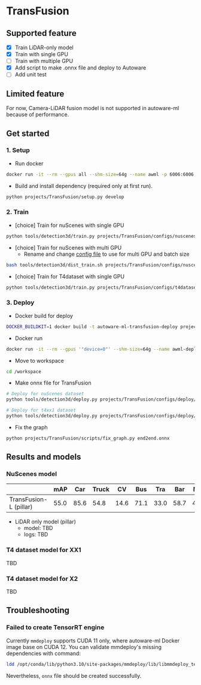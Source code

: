 # TransFusion
## Supported feature

- [x] Train LiDAR-only model
- [x] Train with single GPU
- [ ] Train with multiple GPU
- [x] Add script to make .onnx file and deploy to Autoware
- [ ] Add unit test

## Limited feature

For now, Camera-LiDAR fusion model is not supported in autoware-ml because of performance.

## Get started
### 1. Setup

- Run docker

```sh
docker run -it --rm --gpus all --shm-size=64g --name awml -p 6006:6006 -v $PWD/:/workspace -v $PWD/data:/workspace/data autoware-ml
```

- Build and install dependency (required only at first run).

```sh
python projects/TransFusion/setup.py develop
```

### 2. Train

- [choice] Train for nuScenes with single GPU

```sh
python tools/detection3d/train.py projects/TransFusion/configs/nuscenes/transfusion_lidar_pillar02_second_secfpn_1xb8-cyclic-20e_nus-3d.py
```

- [choice] Train for nuScenes with multi GPU
  - Rename and change [config file](configs/nuscenes/transfusion_lidar_pillar02_second_secfpn_2xb8-cyclic-20e_nus-3d.py) to use for multi GPU and batch size

```sh
bash tools/detection3d/dist_train.sh projects/TransFusion/configs/nuscenes/transfusion_lidar_pillar02_second_secfpn_2xb8-cyclic-20e_nus-3d.py 2
```

- [choice] Train for T4dataset with single GPU

```sh
python tools/detection3d/train.py projects/TransFusion/configs/t4dataset/transfusion_lidar_pillar_second_secfpn_1xb8-cyclic-20e_t4xx1_75m.py
```

### 3. Deploy

- Docker build for deploy

```sh
DOCKER_BUILDKIT=1 docker build -t autoware-ml-transfusion-deploy projects/TransFusion/
```

- Docker run

```sh
docker run -it --rm --gpus '"device=0"' --shm-size=64g --name awml-deploy -v $PWD/:/workspace -v $PWD/data:/workspace/data autoware-ml-transfusion-deploy
```

- Move to workspace

```sh
cd /workspace
```

- Make onnx file for TransFusion

```sh
# Deploy for nuScenes dataset
python tools/detection3d/deploy.py projects/TransFusion/configs/deploy/transfusion_lidar_tensorrt_dynamic-20x5.py projects/TransFusion/configs/nuscenes/transfusion_lidar_pillar02_second_secfpn_1xb8-cyclic-20e_nus-3d.py work_dirs/transfusion_lidar_pillar02_second_secfpn_1xb8-cyclic-20e_nus-3d/epoch_20.pth data/nuscenes/samples/LIDAR_TOP/n008-2018-05-21-11-06-59-0400__LIDAR_TOP__1526915243047392.pcd.bin --device cuda:0 --work-dir /workspace

# Deploy for t4xx1 dataset
python tools/detection3d/deploy.py projects/TransFusion/configs/deploy/transfusion_lidar_tensorrt_dynamic-20x5.py projects/TransFusion/configs/t4dataset/transfusion_lidar_pillar02_second_secfpn_1xb4-cyclic-20e_t4xx1.py work_dirs/transfusion_lidar_pillar02_second_secfpn_1xb4-cyclic-20e_t4xx1/epoch_20.pth data/t4dataset/t4xx1/023b4b43-2b00-444c-bb63-4ee602e30779/data/LIDAR_CONCAT/0.pcd.bin --device cuda:0 --work-dir /workspace
```

- Fix the graph

```sh
python projects/TransFusion/scripts/fix_graph.py end2end.onnx
```

## Results and models
### NuScenes model

|                        | mAP  | Car  | Truck | CV   | Bus  | Tra  | Bar  | Mot  | Bic  | Ped  | Cone |
| ---------------------- | ---- | ---- | ----- | ---- | ---- | ---- | ---- | ---- | ---- | ---- | ---- |
| TransFusion-L (pillar) | 55.0 | 85.6 | 54.8  | 14.6 | 71.1 | 33.0 | 58.7 | 49.5 | 32.7 | 79.5 | 56.8 |

- LiDAR only model (pillar)
  - model: TBD
  - logs: TBD

### T4 dataset model for XX1

TBD

### T4 dataset model for X2

TBD

## Troubleshooting
### Failed to create TensorRT engine

Currently `mmdeploy` supports CUDA 11 only, where autoware-ml Docker image base on CUDA 12.
You can validate mmdeploy's missing dependencies with command:

```sh
ldd /opt/conda/lib/python3.10/site-packages/mmdeploy/lib/libmmdeploy_tensorrt_ops.so
```

Nevertheless, `onnx` file should be created successfully.
